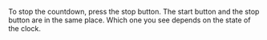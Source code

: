 To stop the countdown, press the stop button. The start button and the stop button are in the same place. Which one you see depends on the state of the clock.